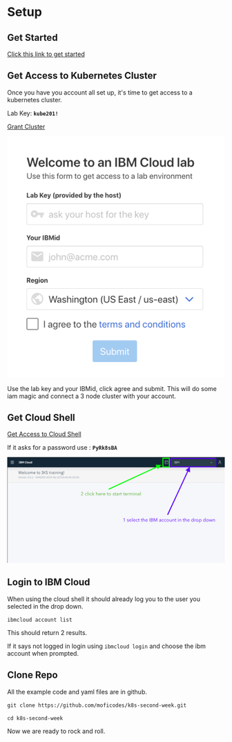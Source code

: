 # Setup

## Get Started

[Click this link to get started](https://cloud.ibm.com/registration?cm_mmc=Email_Events-_-Developer_Innovation-_-WW_WW-_-advocates:roger-osorio,eherrer,mofizur-rahman\title:kubernetesthesecondweek-newyorkcity-7292019\eventid:5d1b7a8709329b07edd42c6f\date:Jul2019\type:workshop\team:global-devadvgrp-newyork\city:newyorkcity\country:unitedstates&cm_mmca1=000019RS&cm_mmca2=10004805&cm_mmca3=M99938765&eventid=5d1b7a8709329b07edd42c6f&cvosrc=email.Events.M99938765&cvo_campaign=000019RS)

## Get Access to Kubernetes Cluster

Once you have you account all set up, it's time to get access to a kubernetes cluster. 

Lab Key: **`kube201!`**

[Grant Cluster](https://kube201.mybluemix.net)

![](.gitbook/assets/image%20%281%29.png)

Use the lab key and your IBMid, click agree and submit. This will do some iam magic and connect a 3 node cluster with your account.

## Get Cloud Shell

[Get Access to Cloud Shell](https://cloudshell-pyrk8s-ba.us-south.cf.cloud.ibm.com/)

If it asks for a password use : **`PyRk8sBA`** 

![](.gitbook/assets/screen-shot-2019-07-30-at-10.21.55-am.png)

## Login to IBM Cloud

When using the cloud shell it should already log you to the user you selected in the drop down.

```text
ibmcloud account list
```

This should return 2 results.

If it says not logged in login using `ibmcloud login` and choose the ibm account when prompted.

## Clone Repo

All the example code and yaml files are in github. 

```text
git clone https://github.com/moficodes/k8s-second-week.git
```

```text
cd k8s-second-week
```

Now we are ready to rock and roll.

